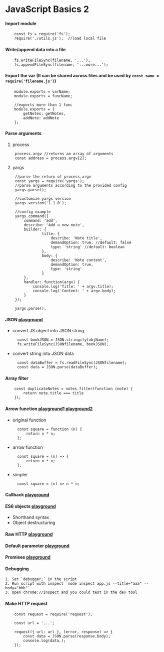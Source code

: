 # JavaScript Basics 2

#### Import module
    
        const fs = require('fs');
        require('./utils.js');  //load local file

#### Write/append data into a file
    
        fs.writeFileSync(filename, '...');
        fs.appendFileSync(filename, '...more...');

#### Export the var (It can be shared across files and be used by `const name = require('filename.js')`)
    
        module.exports = varName;
        module.exports = funcName;

        //exports more than 1 func
        module.exports = {
            getNotes: getNotes,
            addNote: addNote
        };

#### Parse arguments
1. process

        process.argv //returns an array of arguments
        const address = process.argv[2];

2. yargs

        //parse the return of process.argv
        const yargs = require('yargs');
        //parse arguments according to the provided config
        yargs.parse();

        //customize yargs version
        yargs.version('1.1.0');

        //config example
        yargs.command({
            command: 'add',
            describe: 'Add a new note',
            builder: {
                    title: {
                        describe: 'Note title',
                        demandOption: true, //default: false
                        type: 'string' //default: boolean
                    },
                    body: {
                        describe: 'Note content',
                        demandOption: true,
                        type: 'string'
                    }
            },
            handler: function(argv) {
                console.log('Title: ' + argv.title);
                console.log('Content: ' + argv.body);
            }
        });

        yargs.parse();

#### JSON [playground](playground/1-json.js)

* convert JS object into JSON string

        const bookJSON = JSON.stringify(objName);
        fs.writeFileSync(JSONfilename, bookJSON);

* convert string into JSON data

        const dataBuffer = fs.readFileSync(JSONfilename);
        const data = JSON.parse(dataBuffer);

#### Array filter
    
        const duplicateNotes = notes.filter(function (note) {
            return note.title === title
        });

#### Arrow function [playground1](playground/2-arror-function.js) [playground2](playground/3-arrow-challenge.js)

* original function

        const square = function (n) {
            return n * n;
        };

* arrow function

        const square = (n) => {
            return n * n;
        };

* simpler

        const square = (n) => n * n;

#### Callback [playground](playground/4-callack.js)

#### ES6 objects [playground](playground/5-es6-objects.js)
* Shorthand syntax
* Object destructuring

#### Raw HTTP [playground](playground/6-raw-http.js)

#### Default parameter [playground](playground/7-default-param.js)

#### Promises [playground](playground/8-promises.js)

#### Debugging

    1. Set `debugger;` in the script
    2. Run script with inspect `node inspect app.js --title="aaa" --body="bbb"`
    3. Open chrome://inspect and you could test in the dev tool

#### Make HTTP request

        const request = require('request');

        const url = '...';

        request({ url: url }, (error, response) => {
            const data = JSON.parse(response.body);
            console.log(data.);
        });
